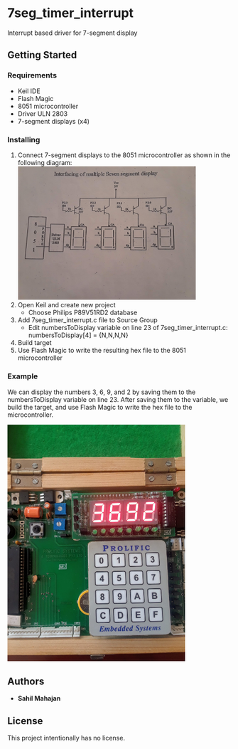 # 7seg_timer_interrupt
Interrupt based driver for 7-segment display

## Getting Started

### Requirements
* Keil IDE
* Flash Magic
* 8051 microcontroller
* Driver ULN 2803
* 7-segment displays (x4)

### Installing
1. Connect 7-segment displays to the 8051 microcontroller as shown in the following diagram:
   <img src="7seg_interfacing.jpg" width="400">
1. Open Keil and create new project
   * Choose Philips P89V51RD2 database
1. Add 7seg_timer_interrupt.c file to Source Group
   * Edit numbersToDisplay variable on line 23 of 7seg_timer_interrupt.c: numbersToDisplay[4] = {N,N,N,N} 
1. Build target
1. Use Flash Magic to write the resulting hex file to the 8051 microcontroller

### Example

We can display the numbers 3, 6, 9, and 2 by saving them to the numbersToDisplay variable on line 23.
  After saving them to the variable, we build the target, and use Flash Magic to write the hex file to the microcontroller.

<img src="7seg_timer_interrupt_pic.jpg" width="400">

## Authors

* **Sahil Mahajan**

## License

This project intentionally has no license.
